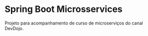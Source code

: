 # Spring Boot Microsservices

Projeto para acompanhamento de curso de microserviços do canal DevDojo.
